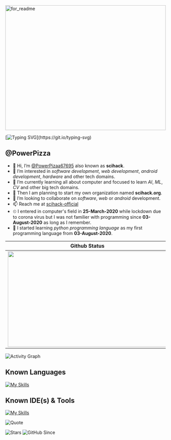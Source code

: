 <img width="862" height="392" style="width: 100%;" alt="for_readme" src="https://github.com/user-attachments/assets/f87ade7f-25b1-4796-bb23-b1b359a7d20f" />


[![Typing SVG](https://readme-typing-svg.herokuapp.com?font=Fira+Code&weight=500&size=26&pause=1000&color=00FFFF&width=600&height=70&lines=The+Great+Programmer+-+PowerPizza;Eat%2C+Code%2C+Repeat.;The+Great+Entrepreneur+-+Scihack;From+Code+to+Company.)](https://git.io/typing-svg)

## @PowerPizza

- 👋 Hi, I’m [@PowerPizaa67695](https://github.com/PowerPizza/PowerPizza) also known as **scihack**.
- 👀 I’m interested in *software development*, *web development*, *android development*, *hardware* and other tech domains.  
- 🌱 I’m currently learning all about computer and focused to learn *AI*, *ML*, *CV* and other big tech domains.
- 🏦 Then I am planning to start my own organization named **scihack.org**.
- 💞️ I’m looking to collaborate on *software*, *web* or *android* development.
- 📫 Reach me at [scihack-official](https://scihack-official.onrender.com)
- ⏲ I entered in computer's field in **25-March-2020** while lockdown due to corona virus but I was not familier with programming since **03-August-2020** as long as I remember.
- 🌄 I started learning *python programming language* as my first programming language from **03-August-2020**.  

| Github Status | Top Programming Languages |
| ----------- | --------- |
| <img src="https://github-readme-stats.vercel.app/api?username=PowerPizza&show_icons=true&theme=highcontrast&show=reviews&title_color=00ffff" width="500" height="300" /> |  <img src="https://github-readme-stats.vercel.app/api/top-langs/?username=PowerPizza&layout=compact&theme=highcontrast&title_color=00ffff" width="430" height="300" /> |

![Activity Graph](https://github-readme-activity-graph.vercel.app/graph?username=PowerPizza&theme=tokyo-night)

## Known Languages
[![My Skills](https://skillicons.dev/icons?i=python,html,css,js,react,c,java,arduino,bash,nodejs,flask,qt)](https://scihack-official.onrender.com/skills)

## Known IDE(s) & Tools
[![My Skills](https://skillicons.dev/icons?i=androidstudio,github,git,idea,vscode,mongodb,mysql,pycharm,qt,supabase)](https://scihack-official.onrender.com/skills)


![Quote](https://quotes-github-readme.vercel.app/api?type=horizontal&theme=radical)

![Stars](https://img.shields.io/github/stars/PowerPizza?style=social)
![GitHub Since](https://img.shields.io/badge/Joined-2021-blue)


<!---
PowerPizaa67695/PowerPizaa67695 is a ✨ special ✨ repository because its `README.md` (this file) appears on your GitHub profile.
You can click the Preview link to take a look at your changes.
--->
